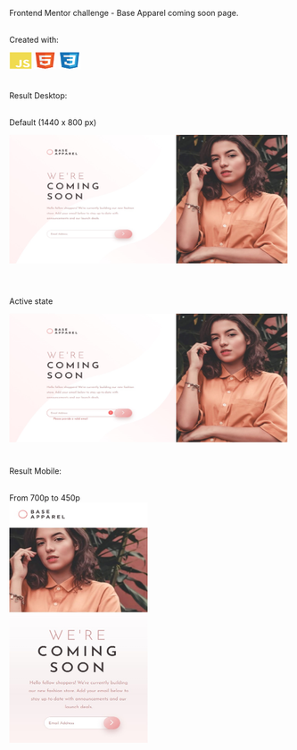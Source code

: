 Frontend Mentor challenge - Base Apparel coming soon page.<br><br>

Created with:

<img align="center" alt="CSS" height="30" width="40" src="https://raw.githubusercontent.com/devicons/devicon/master/icons/javascript/javascript-plain.svg">
<img align="center" alt="HTML" height="30" width="40" src="https://raw.githubusercontent.com/devicons/devicon/master/icons/html5/html5-original.svg"> <img align="center" alt="CSS" height="30" width="40" src="https://raw.githubusercontent.com/devicons/devicon/master/icons/css3/css3-original.svg">


#

Result Desktop:<br><br>

Default (1440 x 800 px)<br>

<img src="./src/images/design/desktop-design.jpg" alt="Base Apparel page on desktop" width="499" height="230">
<br><br>

#

Active state<br>

<img src="./src/images/design/active-states.jpg" alt="Base Apparel page active state" width="499" height="230">

#

Result Mobile:<br><br>

From 700p to 450p<br>
<img src="./src/images/design/mobile-design.jpg" alt="Base Apparel page on mobile" width="248" height="430">

